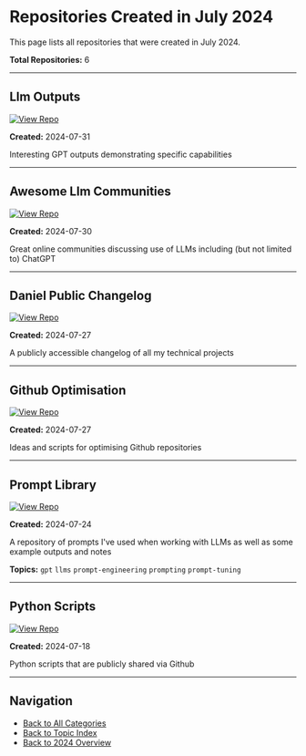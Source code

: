 # Repositories Created in July 2024

This page lists all repositories that were created in July 2024.

**Total Repositories:** 6

---

## Llm Outputs

[![View Repo](https://img.shields.io/badge/view-repo-green)](https://github.com/danielrosehill/LLM-Outputs)

**Created:** 2024-07-31

Interesting GPT outputs demonstrating specific capabilities

---

## Awesome Llm Communities

[![View Repo](https://img.shields.io/badge/view-repo-green)](https://github.com/danielrosehill/Awesome-LLM-Communities)

**Created:** 2024-07-30

Great online communities discussing use of LLMs including (but not limited to) ChatGPT

---

## Daniel Public Changelog

[![View Repo](https://img.shields.io/badge/view-repo-green)](https://github.com/danielrosehill/Daniel-Public-Changelog)

**Created:** 2024-07-27

A publicly accessible changelog of all my technical projects

---

## Github Optimisation

[![View Repo](https://img.shields.io/badge/view-repo-green)](https://github.com/danielrosehill/Github-Optimisation)

**Created:** 2024-07-27

Ideas and scripts for optimising Github repositories

---

## Prompt Library

[![View Repo](https://img.shields.io/badge/view-repo-green)](https://github.com/danielrosehill/Prompt-Library)

**Created:** 2024-07-24

A repository of prompts I've used when working with LLMs as well as some example outputs and notes

**Topics:** `gpt` `llms` `prompt-engineering` `prompting` `prompt-tuning`

---

## Python Scripts

[![View Repo](https://img.shields.io/badge/view-repo-green)](https://github.com/danielrosehill/Python-Scripts)

**Created:** 2024-07-18

Python scripts that are publicly shared via Github

---


## Navigation

- [Back to All Categories](../../all-categories.md)
- [Back to Topic Index](../by-topic/)
- [Back to 2024 Overview](./)
